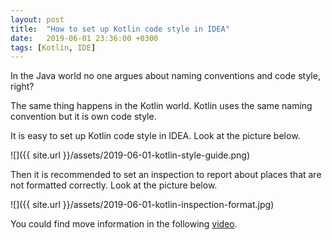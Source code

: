 ```yaml
---
layout: post
title:  "How to set up Kotlin code style in IDEA"
date:   2019-06-01 23:36:00 +0300
tags: [Kotlin, IDE]
---
```


In the Java world no one argues about naming conventions and code style, right?

The same thing happens in the Kotlin world. Kotlin uses the same naming convention but it is own code style.

It is easy to set up Kotlin code style in IDEA. Look at the picture below.

![]({{ site.url }}/assets/2019-06-01-kotlin-style-guide.png)

Then it is recommended to set an inspection to report about places that are not formatted correctly. Look at the picture below.

![]({{ site.url }}/assets/2019-06-01-kotlin-inspection-format.jpg)

You could find move information in the following [video][0].

[0]: https://youtu.be/2raT3QX3aNg
